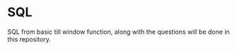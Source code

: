 # SQL
SQL from basic till window function, along with the questions will be done in this repository.
